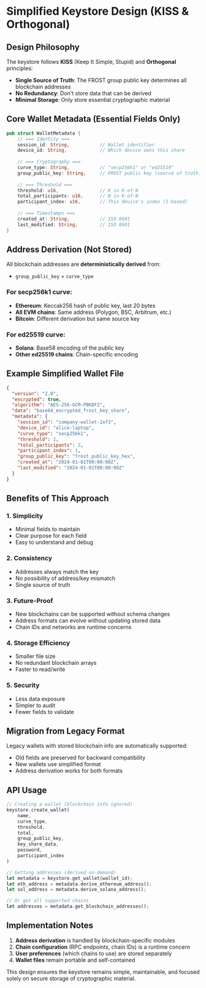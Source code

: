 # Simplified Keystore Design (KISS & Orthogonal)

## Design Philosophy

The keystore follows **KISS** (Keep It Simple, Stupid) and **Orthogonal** principles:
- **Single Source of Truth**: The FROST group public key determines all blockchain addresses
- **No Redundancy**: Don't store data that can be derived
- **Minimal Storage**: Only store essential cryptographic material

## Core Wallet Metadata (Essential Fields Only)

```rust
pub struct WalletMetadata {
    // === Identity ===
    session_id: String,           // Wallet identifier
    device_id: String,            // Which device owns this share
    
    // === Cryptography ===
    curve_type: String,           // "secp256k1" or "ed25519"
    group_public_key: String,     // FROST public key (source of truth)
    
    // === Threshold ===
    threshold: u16,               // K in K-of-N
    total_participants: u16,      // N in K-of-N
    participant_index: u16,       // This device's index (1-based)
    
    // === Timestamps ===
    created_at: String,           // ISO 8601
    last_modified: String,        // ISO 8601
}
```

## Address Derivation (Not Stored)

All blockchain addresses are **deterministically derived** from:
- `group_public_key` + `curve_type`

### For secp256k1 curve:
- **Ethereum**: Keccak256 hash of public key, last 20 bytes
- **All EVM chains**: Same address (Polygon, BSC, Arbitrum, etc.)
- **Bitcoin**: Different derivation but same source key

### For ed25519 curve:
- **Solana**: Base58 encoding of the public key
- **Other ed25519 chains**: Chain-specific encoding

## Example Simplified Wallet File

```json
{
  "version": "2.0",
  "encrypted": true,
  "algorithm": "AES-256-GCM-PBKDF2",
  "data": "base64_encrypted_frost_key_share",
  "metadata": {
    "session_id": "company-wallet-2of3",
    "device_id": "alice-laptop",
    "curve_type": "secp256k1",
    "threshold": 2,
    "total_participants": 3,
    "participant_index": 1,
    "group_public_key": "frost_public_key_hex",
    "created_at": "2024-01-01T00:00:00Z",
    "last_modified": "2024-01-01T00:00:00Z"
  }
}
```

## Benefits of This Approach

### 1. **Simplicity**
- Minimal fields to maintain
- Clear purpose for each field
- Easy to understand and debug

### 2. **Consistency**
- Addresses always match the key
- No possibility of address/key mismatch
- Single source of truth

### 3. **Future-Proof**
- New blockchains can be supported without schema changes
- Address formats can evolve without updating stored data
- Chain IDs and networks are runtime concerns

### 4. **Storage Efficiency**
- Smaller file size
- No redundant blockchain arrays
- Faster to read/write

### 5. **Security**
- Less data exposure
- Simpler to audit
- Fewer fields to validate

## Migration from Legacy Format

Legacy wallets with stored blockchain info are automatically supported:
- Old fields are preserved for backward compatibility
- New wallets use simplified format
- Address derivation works for both formats

## API Usage

```rust
// Creating a wallet (blockchain info ignored)
keystore.create_wallet(
    name,
    curve_type,
    threshold,
    total,
    group_public_key,
    key_share_data,
    password,
    participant_index
)

// Getting addresses (derived on-demand)
let metadata = keystore.get_wallet(wallet_id);
let eth_address = metadata.derive_ethereum_address();
let sol_address = metadata.derive_solana_address();

// Or get all supported chains
let addresses = metadata.get_blockchain_addresses();
```

## Implementation Notes

1. **Address derivation** is handled by blockchain-specific modules
2. **Chain configuration** (RPC endpoints, chain IDs) is a runtime concern
3. **User preferences** (which chains to use) are stored separately
4. **Wallet files** remain portable and self-contained

This design ensures the keystore remains simple, maintainable, and focused solely on secure storage of cryptographic material.